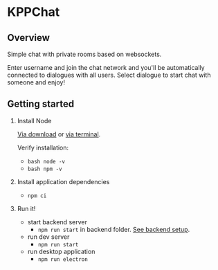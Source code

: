 # KPPChat

## Overview

Simple chat with private rooms based on websockets.

Enter username and join the chat network and you'll be automatically connected to dialogues with all users. Select dialogue to start chat with someone and enjoy!

## Getting started

1.  Install Node

    [Via download](https://nodejs.org/en/download/) or
    [via terminal](https://linuxize.com/post/how-to-install-node-js-on-ubuntu-18.04/).

    Verify installation:

    - `bash node -v`
    - `bash npm -v`

1.  Install application dependencies

    - `npm ci`

1.  Run it!

    - start backend server
      - `npm run start`
        in backend folder. [See backend setup](https://github.com/foxterino/kpp-backend).
    - run dev server
      - `npm run start`
    - run desktop application
      - `npm run electron`
